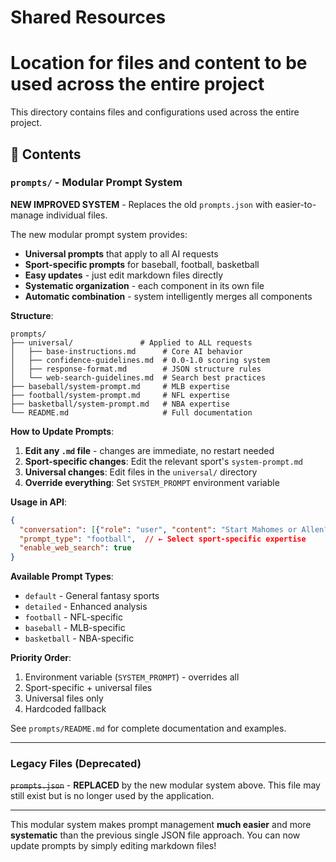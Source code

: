 # Shared Resources
# Location for files and content to be used across the entire project

This directory contains files and configurations used across the entire project.

## 📄 Contents

### `prompts/` - Modular Prompt System
**NEW IMPROVED SYSTEM** - Replaces the old `prompts.json` with easier-to-manage individual files.

The new modular prompt system provides:
- **Universal prompts** that apply to all AI requests
- **Sport-specific prompts** for baseball, football, basketball
- **Easy updates** - just edit markdown files directly
- **Systematic organization** - each component in its own file
- **Automatic combination** - system intelligently merges all components

**Structure**:
```
prompts/
├── universal/               # Applied to ALL requests
│   ├── base-instructions.md      # Core AI behavior
│   ├── confidence-guidelines.md  # 0.0-1.0 scoring system  
│   ├── response-format.md        # JSON structure rules
│   └── web-search-guidelines.md  # Search best practices
├── baseball/system-prompt.md     # MLB expertise
├── football/system-prompt.md     # NFL expertise
├── basketball/system-prompt.md   # NBA expertise
└── README.md                     # Full documentation
```

**How to Update Prompts**:
1. **Edit any `.md` file** - changes are immediate, no restart needed
2. **Sport-specific changes**: Edit the relevant sport's `system-prompt.md`
3. **Universal changes**: Edit files in the `universal/` directory
4. **Override everything**: Set `SYSTEM_PROMPT` environment variable

**Usage in API**:
```json
{
  "conversation": [{"role": "user", "content": "Start Mahomes or Allen?"}],
  "prompt_type": "football",  // ← Select sport-specific expertise
  "enable_web_search": true
}
```

**Available Prompt Types**: 
- `default` - General fantasy sports
- `detailed` - Enhanced analysis  
- `football` - NFL-specific
- `baseball` - MLB-specific
- `basketball` - NBA-specific

**Priority Order**:
1. Environment variable (`SYSTEM_PROMPT`) - overrides all
2. Sport-specific + universal files
3. Universal files only
4. Hardcoded fallback

See `prompts/README.md` for complete documentation and examples.

---

### Legacy Files (Deprecated)

~~`prompts.json`~~ - **REPLACED** by the new modular system above. This file may still exist but is no longer used by the application.

---

This modular system makes prompt management **much easier** and more **systematic** than the previous single JSON file approach. You can now update prompts by simply editing markdown files!
